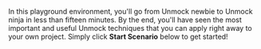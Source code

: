 In this playground environment, you'll go from Unmock newbie to Unmock ninja in less than fifteen minutes. By the end, you'll have seen the most important and useful Unmock techniques that you can apply right away to your own project. Simply click **Start Scenario** below to get started!